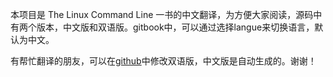 本项目是 The Linux Command Line 一书的中文翻译，为方便大家阅读，源码中有两个版本，中文版和双语版。gitbook中，可以通过选择langue来切换语言，默认为中文。

有帮忙翻译的朋友，可以在[github](https://github.com/billie66/TLCL)中修改双语版，中文版是自动生成的。谢谢！


